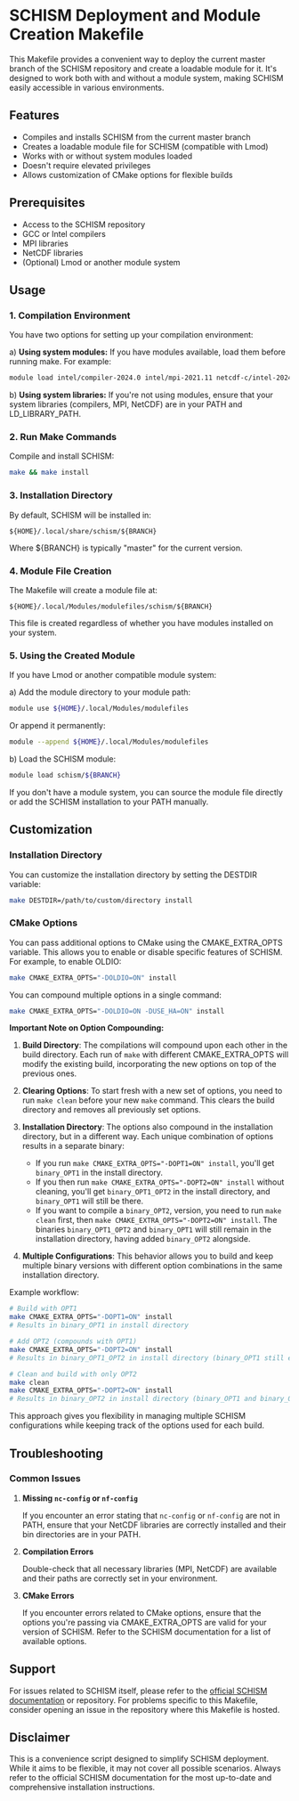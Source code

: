 # SCHISM Deployment and Module Creation Makefile

This Makefile provides a convenient way to deploy the current master branch of the SCHISM repository and create a loadable module for it. It's designed to work both with and without a module system, making SCHISM easily accessible in various environments.

## Features

- Compiles and installs SCHISM from the current master branch
- Creates a loadable module file for SCHISM (compatible with Lmod)
- Works with or without system modules loaded
- Doesn't require elevated privileges
- Allows customization of CMake options for flexible builds

## Prerequisites

- Access to the SCHISM repository
- GCC or Intel compilers
- MPI libraries
- NetCDF libraries
- (Optional) Lmod or another module system

## Usage

### 1. Compilation Environment

You have two options for setting up your compilation environment:

a) **Using system modules:**
If you have modules available, load them before running make. For example:

```bash
module load intel/compiler-2024.0 intel/mpi-2021.11 netcdf-c/intel-2024.0/4.9.2_intelmpi netcdf-fortran/intel-2024.0/4.6.1_intelmpi
```

b) **Using system libraries:**
If you're not using modules, ensure that your system libraries (compilers, MPI, NetCDF) are in your PATH and LD_LIBRARY_PATH.

### 2. Run Make Commands

Compile and install SCHISM:

```bash
make && make install
```

### 3. Installation Directory

By default, SCHISM will be installed in:

```
${HOME}/.local/share/schism/${BRANCH}
```

Where ${BRANCH} is typically "master" for the current version.

### 4. Module File Creation

The Makefile will create a module file at:

```
${HOME}/.local/Modules/modulefiles/schism/${BRANCH}
```

This file is created regardless of whether you have modules installed on your system.

### 5. Using the Created Module

If you have Lmod or another compatible module system:

a) Add the module directory to your module path:

```bash
module use ${HOME}/.local/Modules/modulefiles
```

Or append it permanently:

```bash
module --append ${HOME}/.local/Modules/modulefiles
```

b) Load the SCHISM module:

```bash
module load schism/${BRANCH}
```

If you don't have a module system, you can source the module file directly or add the SCHISM installation to your PATH manually.

## Customization

### Installation Directory

You can customize the installation directory by setting the DESTDIR variable:

```bash
make DESTDIR=/path/to/custom/directory install
```

### CMake Options

You can pass additional options to CMake using the CMAKE_EXTRA_OPTS variable. This allows you to enable or disable specific features of SCHISM. For example, to enable OLDIO:

```bash
make CMAKE_EXTRA_OPTS="-DOLDIO=ON" install
```

You can compound multiple options in a single command:

```bash
make CMAKE_EXTRA_OPTS="-DOLDIO=ON -DUSE_HA=ON" install
```

**Important Note on Option Compounding:**

1. **Build Directory**: The compilations will compound upon each other in the build directory. Each run of `make` with different CMAKE_EXTRA_OPTS will modify the existing build, incorporating the new options on top of the previous ones.

2. **Clearing Options**: To start fresh with a new set of options, you need to run `make clean` before your new `make` command. This clears the build directory and removes all previously set options.

3. **Installation Directory**: The options also compound in the installation directory, but in a different way. Each unique combination of options results in a separate binary:

   - If you run `make CMAKE_EXTRA_OPTS="-DOPT1=ON" install`, you'll get `binary_OPT1` in the install directory.
   - If you then run `make CMAKE_EXTRA_OPTS="-DOPT2=ON" install` without cleaning, you'll get `binary_OPT1_OPT2` in the install directory, and `binary_OPT1` will still be there.
   - If you want to compile a `binary_OPT2`, version, you need to run `make clean` first, then `make CMAKE_EXTRA_OPTS="-DOPT2=ON" install`. The binaries `binary_OPT1_OPT2` and `binary_OPT1` will still remain in the installation directory, having added `binary_OPT2` alongside.

4. **Multiple Configurations**: This behavior allows you to build and keep multiple binary versions with different option combinations in the same installation directory.

Example workflow:

```bash
# Build with OPT1
make CMAKE_EXTRA_OPTS="-DOPT1=ON" install
# Results in binary_OPT1 in install directory

# Add OPT2 (compounds with OPT1)
make CMAKE_EXTRA_OPTS="-DOPT2=ON" install
# Results in binary_OPT1_OPT2 in install directory (binary_OPT1 still exists)

# Clean and build with only OPT2
make clean
make CMAKE_EXTRA_OPTS="-DOPT2=ON" install
# Results in binary_OPT2 in install directory (binary_OPT1 and binary_OPT1_OPT2 still exist)
```

This approach gives you flexibility in managing multiple SCHISM configurations while keeping track of the options used for each build.

## Troubleshooting

### Common Issues

1. **Missing `nc-config` or `nf-config`**

   If you encounter an error stating that `nc-config` or `nf-config` are not in PATH, ensure that your NetCDF libraries are correctly installed and their bin directories are in your PATH.

2. **Compilation Errors**

   Double-check that all necessary libraries (MPI, NetCDF) are available and their paths are correctly set in your environment.

3. **CMake Errors**

   If you encounter errors related to CMake options, ensure that the options you're passing via CMAKE_EXTRA_OPTS are valid for your version of SCHISM. Refer to the SCHISM documentation for a list of available options.

## Support

For issues related to SCHISM itself, please refer to the [official SCHISM documentation](https://schism.wiki/) or repository. For problems specific to this Makefile, consider opening an issue in the repository where this Makefile is hosted.

## Disclaimer

This is a convenience script designed to simplify SCHISM deployment. While it aims to be flexible, it may not cover all possible scenarios. Always refer to the official SCHISM documentation for the most up-to-date and comprehensive installation instructions.
